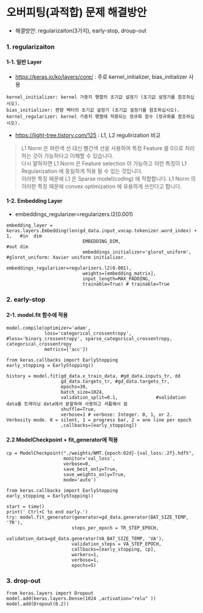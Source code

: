 # 오버피팅(과적합) 문제 해결방안

- 해결방안:  regularizaiton(3가지), early-stop, droup-out 

### 1. regularizaiton

#### 1-1. 일반 Layer
- https://keras.io/ko/layers/core/ : 주로 kernel_initializer, bias_initializer 사용  
```
kernel_initializer: kernel 가중치 행렬의 초기값 설정기 (초기값 설정기를 참조하십시오).
bias_initializer: 편향 벡터의 초기값 설정기 (초기값 설정기를 참조하십시오).
kernel_regularizer: kernel 가중치 행렬에 적용되는 정규화 함수 (정규화를 참조하십시오).
```
- https://light-tree.tistory.com/125 : L1, L2 regulirization 비교  
>L1 Norm 은 파란색 선 대신 빨간색 선을 사용하여 특정 Feature 를 0으로 처리하는 것이 가능하다고 이해할 수 있습니다.   
>다시 말하자면 L1 Norm 은 Feature selection 이 가능하고 이런 특징이 L1 Regularization 에 동일하게 적용 될 수 있는 것입니다.   
>이러한 특징 때문에 L1 은 Sparse model(coding) 에 적합합니다. L1 Norm 의 이러한 특징 때문에 convex optimization 에 유용하게 쓰인다고 합니다.  

#### 1-2. Embedding Layer
- embeddings_regularizer=regularizers.l2(0.001)
```
embedding_layer = keras.layers.Embedding(len(gd_data.input_vocap.tokenizer.word_index) + 1,   #in  dim
                            EMBEDDING_DIM,                                #out dim
                            embeddings_initializer='glorot_uniform',      #glorot_uniform: Xavier uniform initializer.
                            embeddings_regularizer=regularizers.l2(0.001),
                            weights=[embedding_matrix],
                            input_length=MAX_PADDING,
                            trainable=True) # trainable=True
```

### 2. early-stop

#### 2-1. model.fit 함수에 적용
```
model.compile(optimizer='adam',
              loss='categorical_crossentropy',  #loss='binary_crossentropy', sparse_categorical_crossentropy, categorical_crossentropy
              metrics=['acc'])

from keras.callbacks import EarlyStopping
early_stopping = EarlyStopping()

history = model.fit(gd_data.x_train_data, #gd_data.inputs_tr, dd
                    gd_data.targets_tr, #gd_data.targets_tr,
                    epochs=30,
                    batch_size=1024,
                    validation_split=0.1,              #validation data를 트레이닝 data에서 분할하여 사용하고 셔플해서 씀
                    shuffle=True,
                    verbose=1 # verbose: Integer. 0, 1, or 2. Verbosity mode. 0 = silent, 1 = progress bar, 2 = one line per epoch
                    ,callbacks=[early_stopping])
````

#### 2.2 ModelCheckpoint + fit_generator에 적용
```
cp = ModelCheckpoint("./weights/NMT.{epoch:02d}-{val_loss:.2f}.hdf5",
                     monitor='val_loss',
                     verbose=0,
                     save_best_only=True,
                     save_weights_only=True,
                     mode='auto')
                     
from keras.callbacks import EarlyStopping
early_stopping = EarlyStopping()

start = time()
print(' Ctrl+C to end early.')
try: model.fit_generator(generator=gd_data.generator(BAT_SIZE_TEMP, 'TR'), 
                        steps_per_epoch = TR_STEP_EPOCH,
                        validation_data=gd_data.generator(VA_BAT_SIZE_TEMP, 'VA'),
                        validation_steps = VA_STEP_EPOCH,
                        callbacks=[early_stopping, cp],
                        workers=1,
                        verbose=1,
                        epochs=5) 
```

### 3. drop-out
```
from keras.layers import Dropout
model.add(keras.layers.Dense(1024 ,activation="relu" ))
model.add(Dropout(0.2))
```
